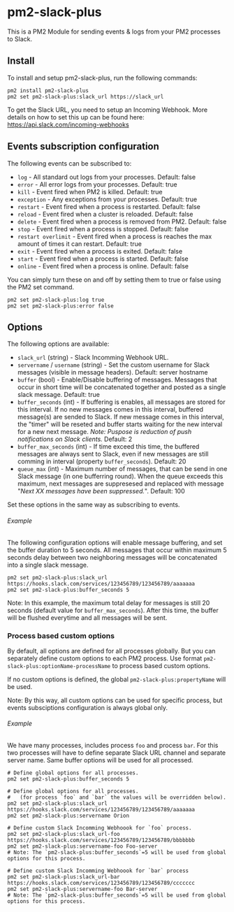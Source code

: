 # pm2-slack-plus

This is a PM2 Module for sending events & logs from your PM2 processes to Slack.

## Install

To install and setup pm2-slack-plus, run the following commands:

```
pm2 install pm2-slack-plus
pm2 set pm2-slack-plus:slack_url https://slack_url
```

To get the Slack URL, you need to setup an Incoming Webhook. More details on how to set this up can be found here: https://api.slack.com/incoming-webhooks

## Events subscription configuration

The following events can be subscribed to:

- `log` - All standard out logs from your processes. Default: false
- `error` - All error logs from your processes. Default: true
- `kill` - Event fired when PM2 is killed. Default: true
- `exception` - Any exceptions from your processes. Default: true
- `restart` - Event fired when a process is restarted. Default: false
- `reload` - Event fired when a cluster is reloaded. Default: false
- `delete` - Event fired when a process is removed from PM2. Default: false
- `stop` - Event fired when a process is stopped. Default: false
- `restart overlimit` - Event fired when a process is reaches the max amount of times it can restart. Default: true
- `exit` - Event fired when a process is exited. Default: false
- `start` -  Event fired when a process is started. Default: false
- `online` - Event fired when a process is online. Default: false

You can simply turn these on and off by setting them to true or false using the PM2 set command.

```
pm2 set pm2-slack-plus:log true
pm2 set pm2-slack-plus:error false
```

## Options

The following options are available:

- `slack_url` (string) - Slack Incomming Webhook URL.
- `servername` / `username` (string) - Set the custom username for Slack messages (visible in message headers). Default: server hostname
- `buffer` (bool) - Enable/Disable buffering of messages. Messages that occur in short time will be concatenated together and posted as a single slack message. Default: true
- `buffer_seconds` (int) - If buffering is enables, all messages are stored for this interval. If no new messages comes in this interval, buffered message(s) are sended to Slack. If new message comes in this interval, the "timer" will be reseted and buffer starts waiting for the new interval for a new next message. *Note: Puspose is reduction of push notifications on Slack clients.* Default: 2
- `buffer_max_seconds` (int) - If time exceed this time, the buffered messages are always sent to Slack, even if new messages are still comming in interval (property `buffer_seconds`). Default: 20
- `queue_max` (int) - Maximum number of messages, that can be send in one Slack message (in one bufferring round). When the queue exceeds this maximum, next messages are suppresesed and replaced with message "*Next XX messages have been suppressed.*". Default: 100

Set these options in the same way as subscribing to events.


###### Example

The following configuration options will enable message buffering, and set the buffer duration to 5 seconds. All messages that occur within maximum 5 seconds delay between two neighboring messages will be concatenated into a single slack message.

```
pm2 set pm2-slack-plus:slack_url https://hooks.slack.com/services/123456789/123456789/aaaaaaa
pm2 set pm2-slack-plus:buffer_seconds 5
```

Note: In this example, the maximum total delay for messages is still 20 seconds (default value for `buffer_max_seconds`). After this time, the buffer will be flushed
everytime and all messages will be sent.

### Process based custom options

By default, all options are defined for all processes globally.
But you can separately define custom options to each PM2 process.
Use format `pm2-slack-plus:optionName-processName` to process based custom options.

If no custom options is defined, the global `pm2-slack-plus:propertyName` will be used.

Note: By this way, all custom options can be used for specific process, but events subsciptions configuration is always global only.

###### Example

We have many processes, includes process `foo` and process `bar`.
For this two processes will have to define separate Slack URL channel and separate server name.
Same buffer options will be used for all processed. 

```
# Define global options for all processes.
pm2 set pm2-slack-plus:buffer_seconds 5

# Define global options for all processes.
#   (for process `foo` and `bar` the values will be overridden below).
pm2 set pm2-slack-plus:slack_url https://hooks.slack.com/services/123456789/123456789/aaaaaaa
pm2 set pm2-slack-plus:servername Orion

# Define custom Slack Incomming Webhoook for `foo` process.
pm2 set pm2-slack-plus:slack_url-foo https://hooks.slack.com/services/123456789/123456789/bbbbbbb
pm2 set pm2-slack-plus:servername-foo Foo-server
# Note: The `pm2-slack-plus:buffer_seconds`=5 will be used from global options for this process. 

# Define custom Slack Incomming Webhoook for `bar` process
pm2 set pm2-slack-plus:slack_url-bar https://hooks.slack.com/services/123456789/123456789/ccccccc
pm2 set pm2-slack-plus:servername-foo Bar-server
# Note: The `pm2-slack-plus:buffer_seconds`=5 will be used from global options for this process. 
```
  